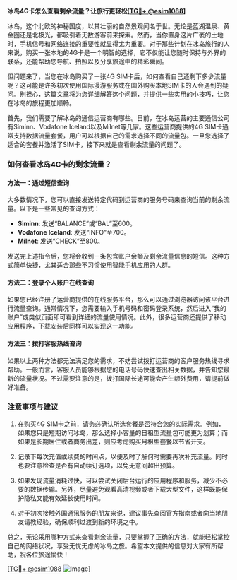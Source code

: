 **冰岛4G卡怎么查看剩余流量？让旅行更轻松[[TG💪+ @esim1088](https://t.me/s/esim1088)]**

冰岛，这个北欧的神秘国度，以其壮丽的自然景观闻名于世。无论是蓝湖温泉、黄金圈还是北极光，都吸引着无数游客前来探索。然而，当你置身这片广袤的土地时，手机信号和网络连接的重要性就显得尤为重要。对于那些计划在冰岛旅行的人来说，购买一张本地的4G卡是一个明智的选择，它不仅能让您随时保持与外界的联系，还能帮助您导航、拍照以及分享旅途中的精彩瞬间。

但问题来了，当您在冰岛购买了一张4G SIM卡后，如何查看自己还剩下多少流量呢？这可能是许多初次使用国际漫游服务或在国外购买本地SIM卡的人会遇到的疑问。别担心，这篇文章将为您详细解答这个问题，并提供一些实用的小技巧，让您在冰岛的旅程更加顺畅。

首先，我们需要了解冰岛的通信运营商有哪些。目前，在冰岛运营的主要通信公司有Siminn、Vodafone Iceland以及Mílnet等几家。这些运营商提供的4G SIM卡通常支持数据流量套餐，用户可以根据自己的需求选择不同的流量包。一旦您选择了适合的套餐并激活了SIM卡，接下来就是查看剩余流量的问题了。

### 如何查看冰岛4G卡的剩余流量？

#### 方法一：通过短信查询
大多数情况下，您可以直接发送特定代码到运营商的服务号码来查询当前的剩余流量。以下是一些常见的查询方式：

- **Siminn**: 发送“BALANCE”或“BAL”至600。
- **Vodafone Iceland**: 发送“INFO”至700。
- **Mílnet**: 发送“CHECK”至800。

发送完上述指令后，您将会收到一条包含账户余额及剩余流量信息的短信。这种方式简单快捷，尤其适合那些不习惯使用智能手机应用的人群。

#### 方法二：登录个人账户在线查询
如果您已经注册了运营商提供的在线服务平台，那么可以通过浏览器访问该平台进行流量查询。通常情况下，您需要输入手机号码和密码登录系统，然后进入“我的账户”或类似页面即可看到详细的流量使用情况。此外，很多运营商还提供了移动应用程序，下载安装后同样可以实现这一功能。

#### 方法三：拨打客服热线咨询
如果以上两种方法都无法满足您的需求，不妨尝试拨打运营商的客户服务热线寻求帮助。一般而言，客服人员能够根据您的电话号码快速查出相关数据，并告知您最新的流量状况。不过需要注意的是，拨打国际长途可能会产生额外费用，请提前做好准备。

### 注意事项与建议

1. 在购买4G SIM卡之前，请务必确认所选套餐是否符合您的实际需求。例如，如果您只是短期访问冰岛，那么选择小容量的日租型流量包可能更为划算；而如果是长期居住或者商务出差，则应考虑购买月租型套餐以节省开支。

2. 记录下每次充值或续费的时间点，以便及时了解何时需要再次补充流量。同时也要注意检查是否有自动续订选项，以免无意间超出预算。

3. 如果发现流量消耗过快，可以尝试关闭后台运行的应用程序和服务，减少不必要的数据传输。另外，尽量避免观看高清视频或者下载大型文件，这样既能保护隐私又能有效延长使用时间。

4. 对于初次接触外国通讯服务的朋友来说，建议事先查阅官方指南或者向当地朋友请教经验，确保顺利过渡到新的环境之中。

总之，无论采用哪种方式来查看剩余流量，只要掌握了正确的方法，就能轻松掌控自己的网络状况，享受无忧无虑的冰岛之旅。希望本文提供的信息对大家有所帮助，祝各位旅途愉快！

[[TG💪+ @esim1088](https://t.me/s/esim1088) ![Image](https://i.postimg.cc/4NQfJmqS/Snipaste-2025-05-13-00-14-12.png)]